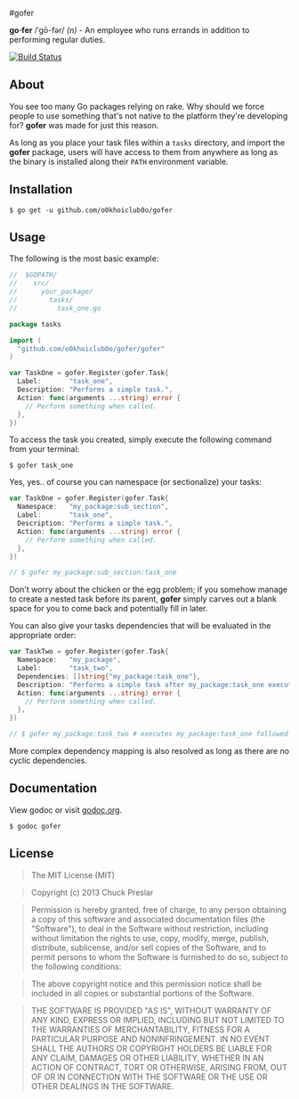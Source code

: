 #gofer

__go·fer__ /ˈgō-fər/ _(n)_ - An employee who runs errands in addition to performing regular duties.

[![Build Status](https://drone.io/github.com/chuckpreslar/gofer/status.png)](https://drone.io/github.com/chuckpreslar/gofer/latest)

## About

You see too many Go packages relying on rake.  Why should we force people to use something that's not native to the platform they're developing for?  __gofer__ was made for just this reason.

As long as you place your task files within a `tasks` directory, and import the __gofer__ package, users will have access to them from anywhere as long as the binary is installed along their `PATH` environment variable.

## Installation

    $ go get -u github.com/o0khoiclub0o/gofer

## Usage

The following is the most basic example:

```go
//  $GOPATH/
//    src/
//      your_package/
//        tasks/
//          task_one.go

package tasks

import (
  "github.com/o0khoiclub0o/gofer/gofer"
)

var TaskOne = gofer.Register(gofer.Task{
  Label:       "task_one",
  Description: "Performs a simple task.",
  Action: func(arguments ...string) error {
    // Perform something when called.
  },
})
```

To access the task you created, simply execute the following command from your terminal:

    $ gofer task_one

Yes, yes.. of course you can namespace (or sectionalize) your tasks:

```go
var TaskOne = gofer.Register(gofer.Task{
  Namespace:   "my_package:sub_section",
  Label:       "task_one",
  Description: "Performs a simple task.",
  Action: func(arguments ...string) error {
    // Perform something when called.
  },
})

// $ gofer my_package:sub_section:task_one
```

Don't worry about the chicken or the egg problem; if you somehow manage to create a nested task before its parent, __gofer__ simply carves out a blank space for you to come back and potentially fill in later.

You can also give your tasks dependencies that will be evaluated in the appropriate order:

```go
var TaskTwo = gofer.Register(gofer.Task{
  Namespace:   "my_package",
  Label:       "task_two",
  Dependencies: []string{"my_package:task_one"},
  Description: "Performs a simple task after my_package:task_one executes.",
  Action: func(arguments ...string) error {
    // Perform something when called.
  },
})

// $ gofer my_package:task_two # executes my_package:task_one followed by my_package:task_two
```

More complex dependency mapping is also resolved as long as there are no cyclic dependencies.

## Documentation

View godoc or visit [godoc.org](http://godoc.org/github.com/chuckpreslar/gofer).

    $ godoc gofer

## License

> The MIT License (MIT)

> Copyright (c) 2013 Chuck Preslar

> Permission is hereby granted, free of charge, to any person obtaining a copy
> of this software and associated documentation files (the "Software"), to deal
> in the Software without restriction, including without limitation the rights
> to use, copy, modify, merge, publish, distribute, sublicense, and/or sell
> copies of the Software, and to permit persons to whom the Software is
> furnished to do so, subject to the following conditions:

> The above copyright notice and this permission notice shall be included in
> all copies or substantial portions of the Software.

> THE SOFTWARE IS PROVIDED "AS IS", WITHOUT WARRANTY OF ANY KIND, EXPRESS OR
> IMPLIED, INCLUDING BUT NOT LIMITED TO THE WARRANTIES OF MERCHANTABILITY,
> FITNESS FOR A PARTICULAR PURPOSE AND NONINFRINGEMENT. IN NO EVENT SHALL THE
> AUTHORS OR COPYRIGHT HOLDERS BE LIABLE FOR ANY CLAIM, DAMAGES OR OTHER
> LIABILITY, WHETHER IN AN ACTION OF CONTRACT, TORT OR OTHERWISE, ARISING FROM,
> OUT OF OR IN CONNECTION WITH THE SOFTWARE OR THE USE OR OTHER DEALINGS IN
> THE SOFTWARE.
